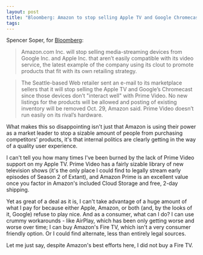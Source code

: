 ```yaml
---
layout: post
title: "Bloomberg: Amazon to stop selling Apple TV and Google Chromecast"
tags:
---
```

Spencer Soper, for [Bloomberg](http://www.bloomberg.com/news/articles/2015-10-01/amazon-will-ban-sale-of-apple-google-video-streaming-devices):

> Amazon.com Inc. will stop selling media-streaming devices from Google Inc. and Apple Inc. that aren’t easily compatible with its video service, the latest example of the company using its clout to promote products that fit with its own retailing strategy.

> The Seattle-based Web retailer sent an e-mail to its marketplace sellers that it will stop selling the Apple TV and Google’s Chromecast since those devices don’t "interact well" with Prime Video. No new listings for the products will be allowed and posting of existing inventory will be removed Oct. 29, Amazon said. Prime Video doesn’t run easily on its rival’s hardware.

What makes this so disappointing isn't just that Amazon is using their power as a market leader to stop a sizable amount of people from purchasing competitors' products, it's that internal politics are clearly getting in the way of a quality user experience.

I can't tell you how many times I've been burned by the lack of Prime Video support on my Apple TV. Prime Video has a fairly sizable library of new television shows (it's the only place I could find to legally stream early episodes of Season 2 of Extant), and Amazon Prime is an excellent value once you factor in Amazon's included Cloud Storage and free, 2-day shipping.

Yet as great of a deal as it is, I can't take advantage of a huge amount of what I pay for because either Apple, Amazon, or both (and, by the looks of it, Google) refuse to play nice. And as a consumer, what can I do? I can use crummy workarounds - like AirPlay, which has been only getting worse and worse over time; I can buy Amazon's Fire TV, which isn't a very consumer friendly option. Or I could find alternate, less than entirely legal sources.

Let me just say, despite Amazon's best efforts here, I did not buy a Fire TV.